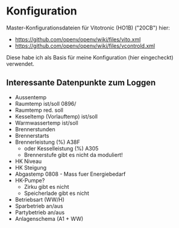 # Konfiguration

Master-Konfigurationsdateien für Vitotronic (HO1B) ("20CB") hier:
* https://github.com/openv/openv/wiki/files/vito.xml
* https://github.com/openv/openv/wiki/files/vcontrold.xml

Diese habe ich als Basis für meine Konfiguration (hier eingecheckt) verwendet.

## Interessante Datenpunkte zum Loggen
- Aussentemp
- Raumtemp ist/soll 0896/
- Raumtemp red. soll
- Kesseltemp (Vorlauftemp) ist/soll
- Warmwassertemp ist/soll
- Brennerstunden
- Brennerstarts
- Brennerleistung (%) A38F
    - oder Kesselleistung (%) A305
    - Brennerstufe gibt es nicht da moduliert!
- HK Niveau
- HK Steigung
- Abgastemp 0808 - Mass fuer Energiebedarf
- HK-Pumpe?
    - Zirku gibt es nicht
    - Speicherlade gibt es nicht
- Betriebsart (WW/H)
- Sparbetrieb an/aus
- Partybetrieb an/aus
- Anlagenschema (A1 + WW)
